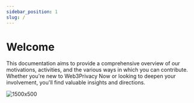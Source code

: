 ```yaml
---
sidebar_position: 1
slug: /
---
```


# Welcome
This documentation aims to provide a comprehensive overview of our motivations, activities, and the various ways in which you can contribute. 
Whether you're new to Web3Privacy Now or looking to deepen your involvement, you'll find valuable insights and directions.




![1500x500](https://github.com/web3privacy/w3pn-docs/assets/101947219/a7a8866a-7a0e-44b0-b2fe-0ccd6a1e1e93)

